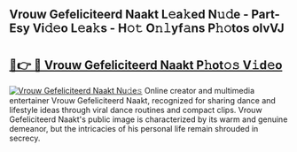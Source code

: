 ## Vrouw Gefeliciteerd Naakt L𝚎a𝚔ed N𝚞𝚍e - Part-Esy Vi𝚍𝚎o L𝚎a𝚔s - H𝚘𝚝 O𝚗𝚕yf𝚊ns P𝚑𝚘tos oIvVJ

# <h2><a href="http://kf5ub3p.oniu.top/?m=Vrouw+Gefeliciteerd+Naakt">🔗👉 🔴 Vrouw Gefeliciteerd Naakt P𝚑ot𝚘𝚜 V𝚒d𝚎o</a></h2>

[![Vrouw Gefeliciteerd Naakt Nu𝚍e𝚜](https://i.imgur.com/0qMVB7G.gif)](http://kf5ub3p.oniu.top/?m=Vrouw+Gefeliciteerd+Naakt)
Online creator and multimedia entertainer Vrouw Gefeliciteerd Naakt, recognized for sharing dance and lifestyle ideas through viral dance routines and compact clips. Vrouw Gefeliciteerd Naakt's public image is characterized by its warm and genuine demeanor, but the intricacies of his personal life remain shrouded in secrecy.  
